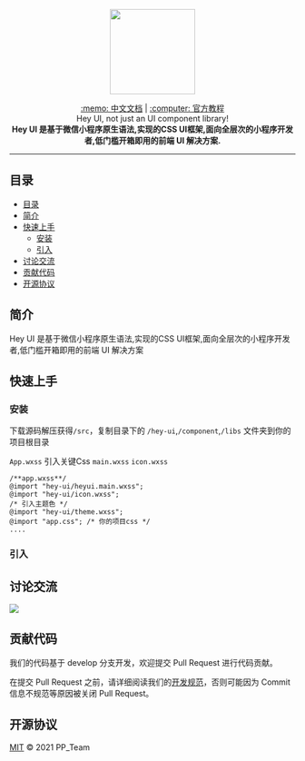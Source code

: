 <p align="center">
    <img width="150" class="QR-img" src="http://heyui.geekxz.com/logo.png">
</p>


<div align="center">
    <span><a target="_blank" href="http://heyui.geekxz.com/component/basic/button.html">:memo: 中文文档</a></span>
    <span>|</span>
    <span><a target="_blank" href="http://heyui.geekxz.com/component/basic/button.html">:computer: 官方教程</a></span>
</div>

<div align="center">
    <span>Hey UI, not just an UI component library!</span><br/>
    <strong>Hey UI 是基于微信小程序原生语法,实现的CSS UI框架,面向全层次的小程序开发者,低门槛开箱即用的前端 UI 解决方案.</strong>
</div>

---


## 目录

- [目录](#目录)
- [简介](#简介)
- [快速上手](#快速上手)
  - [安装](#安装)
  - [引入](#引入)
- [讨论交流](#讨论交流)
- [贡献代码](#贡献代码)
- [开源协议](#开源协议)


## 简介

Hey UI 是基于微信小程序原生语法,实现的CSS UI框架,面向全层次的小程序开发者,低门槛开箱即用的前端 UI 解决方案

## 快速上手

### 安装

下载源码解压获得`/src`，复制目录下的 `/hey-ui`,`/component`,`/libs` 文件夹到你的项目根目录

`App.wxss` 引入关键Css `main.wxss` `icon.wxss`
```
/**app.wxss**/
@import "hey-ui/heyui.main.wxss";
@import "hey-ui/icon.wxss";
/* 引入主题色 */
@import "hey-ui/theme.wxss";
@import "app.css"; /* 你的项目css */
....
```
### 引入


## 讨论交流

![](http://heyui.geekxz.com/logo.png)


## 贡献代码

我们的代码基于 develop 分支开发，欢迎提交 Pull Request 进行代码贡献。

在提交 Pull Request 之前，请详细阅读我们的[开发规范](http://heyui.geekxz.com/start/contribute.html)，否则可能因为 Commit 信息不规范等原因被关闭 Pull Request。


## 开源协议

[MIT](LICENSE) © 2021  PP_Team